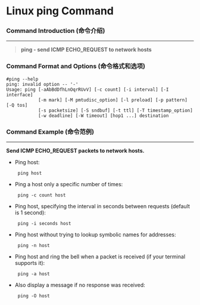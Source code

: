 # Linux ping Command
### Command Introduction (命令介绍)
-------------------
> **ping - send ICMP ECHO_REQUEST to network hosts**

### Command Format and Options (命令格式和选项)
```
#ping --help
ping: invalid option -- '-'
Usage: ping [-aAbBdDfhLnOqrRUvV] [-c count] [-i interval] [-I interface]
            [-m mark] [-M pmtudisc_option] [-l preload] [-p pattern] [-Q tos]
            [-s packetsize] [-S sndbuf] [-t ttl] [-T timestamp_option]
            [-w deadline] [-W timeout] [hop1 ...] destination

```
### Command Example (命令范例)
-------------------
**Send ICMP ECHO_REQUEST packets to network hosts.** 

- Ping host:

  ` ping host`

- Ping a host only a specific number of times:

  ` ping -c count host`

- Ping host, specifying the interval in seconds between requests (default is 1 second):

  ` ping -i seconds host`

- Ping host without trying to lookup symbolic names for addresses:

  ` ping -n host`

- Ping host and ring the bell when a packet is received (if your terminal supports it):

  ` ping -a host`

- Also display a message if no response was received:

  ` ping -O host`



